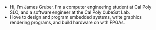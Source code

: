 - Hi, I’m James Gruber. I'm a computer engineering student at Cal Poly SLO, and a software engineer at the Cal Poly CubeSat Lab.
- I love to design and program embedded systems, write graphics rendering programs, and build hardware on with FPGAs.


<!---
Skiiippp/Skiiippp is a ✨ special ✨ repository because its `README.md` (this file) appears on your GitHub profile.
You can click the Preview link to take a look at your changes.
--->
